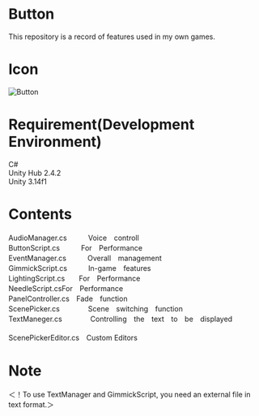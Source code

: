 # Button
This repository is a record of features used in my own games.

# Icon
![Button](https://user-images.githubusercontent.com/47513102/110200886-6b4e6180-7ea3-11eb-9603-ef8d88a2a6ff.png)

# Requirement(Development Environment)
C# <br>
Unity Hub 2.4.2 <br>
Unity     3.14f1 <br>

# Contents
AudioManager.cs　　　Voice　controll <br>
ButtonScript.cs　　　For　Performance <br>
EventManager.cs　　　Overall　management <br>
GimmickScript.cs　　　In-game　features <br>
LightingScript.cs　　For　Performance <br>
NeedleScript.csFor　Performance <br>
PanelController.cs　Fade　function <br>
ScenePicker.cs　　　　Scene　switching　function <br>
TextManeger.cs　　　　Controlling　the　text　to　be　displayed <br>
 <br>
ScenePickerEditor.cs　Custom Editors <br>

# Note
＜！To use TextManager and GimmickScript, you need an external file in text format.＞

